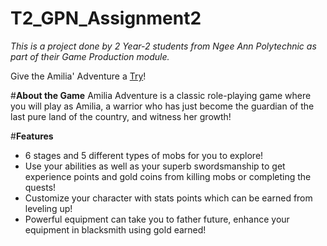 # **T2_GPN_Assignment2**

_This is a project done by 2 Year-2 students from Ngee Ann Polytechnic as part of their Game Production module._

Give the Amilia' Adventure a [Try](https://drive.google.com/file/d/1nqsiVhSsYwjFwyHgeS2_0lpgDP4hjLzz/view?usp=sharing)!

#**About the Game**
Amilia Adventure is a classic role-playing game where you will play as Amilia, a warrior who has just become the guardian of the last pure land of the country, and witness her growth!

#**Features**
- 6 stages and 5 different types of mobs for you to explore!
-  Use your abilities as well as your superb swordsmanship to get experience points and gold coins from killing mobs or completing the quests!
- Customize your character with stats points which can be earned from leveling up!
- Powerful equipment can take you to father future, enhance your equipment in blacksmith using gold earned!
